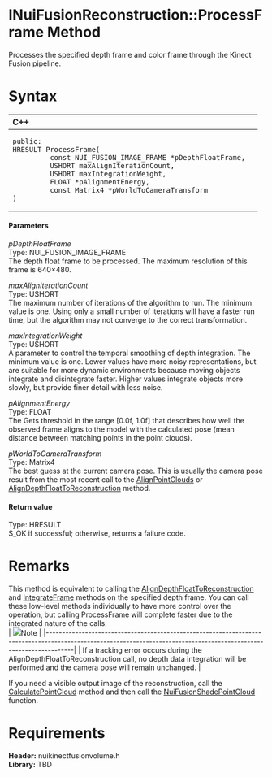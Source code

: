 INuiFusionReconstruction::ProcessFrame Method  
=============================================  

Processes the specified depth frame and color frame through the Kinect Fusion pipeline. <span id="syntaxSection"></span>

Syntax  
======  

<table>
<colgroup>
<col width="100%" />
</colgroup>
<thead>
<tr class="header">
<th align="left">C++</th>
</tr>
</thead>
<tbody>
<tr class="odd">
<td align="left"><pre><code>public:  
HRESULT ProcessFrame(  
         const NUI_FUSION_IMAGE_FRAME *pDepthFloatFrame,  
         USHORT maxAlignIterationCount,  
         USHORT maxIntegrationWeight,  
         FLOAT *pAlignmentEnergy,  
         const Matrix4 *pWorldToCameraTransform  
)</code></pre></td>
</tr>
</tbody>
</table>

<span id="ID4EG"></span>
#### Parameters  

*pDepthFloatFrame*    
Type: NUI\_FUSION\_IMAGE\_FRAME  
The depth float frame to be processed. The maximum resolution of this frame is 640×480.  

*maxAlignIterationCount*    
Type: USHORT  
The maximum number of iterations of the algorithm to run. The minimum value is one. Using only a small number of iterations will have a faster run time, but the algorithm may not converge to the correct transformation.  

*maxIntegrationWeight*    
Type: USHORT  
A parameter to control the temporal smoothing of depth integration. The minimum value is one. Lower values have more noisy representations, but are suitable for more dynamic environments because moving objects integrate and disintegrate faster. Higher values integrate objects more slowly, but provide finer detail with less noise.  

*pAlignmentEnergy*    
Type: FLOAT  
The Gets threshold in the range [0.0f, 1.0f] that describes how well the observed frame aligns to the model with the calculated pose (mean distance between matching points in the point clouds).  

*pWorldToCameraTransform*    
Type: Matrix4  
The best guess at the current camera pose. This is usually the camera pose result from the most recent call to the [AlignPointClouds](AlignPointClouds_Method.md) or [AlignDepthFloatToReconstruction](AlignDepthFloatToReconstru.md) method.  

<span id="ID4EP"></span>
#### Return value  

Type: HRESULT  
S\_OK if successful; otherwise, returns a failure code.  

<span id="remarks"></span>

Remarks  
=======  

This method is equivalent to calling the [AlignDepthFloatToReconstruction](AlignDepthFloatToReconstru.md) and [IntegrateFrame](IntegrateFrame_Method.md) methods on the specified depth frame. You can call these low-level methods individually to have more control over the operation, but calling ProcessFrame will complete faster due to the integrated nature of the calls.  
| ![](../../../../../../resources/note.gif)Note                                                                                                                      |
|--------------------------------------------------------------------------------------------------------------------------------------------------------------------|
| If a tracking error occurs during the AlignDepthFloatToReconstruction call, no depth data integration will be performed and the camera pose will remain unchanged. |

If you need a visible output image of the reconstruction, call the [CalculatePointCloud](CalculatePointCloud_Method.md) method and then call the [NuiFusionShadePointCloud](../../../Functions/NuiFusionShadePointCloud.md) function.  

<span id="requirements"></span>

Requirements  
============  

**Header:** nuikinectfusionvolume.h  
**Library:** TBD  



<!--Please do not edit the data in the comment block below.-->
<!--
TOCTitle : ProcessFrame Method
RLTitle : INuiFusionReconstruction::ProcessFrame Method
KeywordK : ProcessFrame method
KeywordK : INuiFusionReconstruction::ProcessFrame method
KeywordF : INuiFusionReconstruction::ProcessFrame
KeywordF : ProcessFrame
KeywordF : Microsoft.Kinect.nuikinectfusionvolume.INuiFusionReconstruction.ProcessFrame(NUI_FUSION_IMAGE_FRAME,USHORT,USHORT,FLOAT,Matrix4)
KeywordA : M:Microsoft.Kinect.nuikinectfusionvolume.INuiFusionReconstruction.ProcessFrame(NUI_FUSION_IMAGE_FRAME,USHORT,USHORT,FLOAT,Matrix4)
AssetID : M:Microsoft.Kinect.nuikinectfusionvolume.INuiFusionReconstruction.ProcessFrame(NUI_FUSION_IMAGE_FRAME,USHORT,USHORT,FLOAT,Matrix4)
Locale : en-us
CommunityContent : 1
APIType : Managed
APILocation : 
APIName : Microsoft.Kinect.nuikinectfusionvolume.INuiFusionReconstruction::ProcessFrame
TargetOS : Windows
TopicType : kbSyntax
DevLang : C++
DocSet : K4Wv2
ProjType : K4Wv2Proj
Technology : Kinect for Windows
Product : Kinect for Windows SDK v2
productversion : 20
-->
